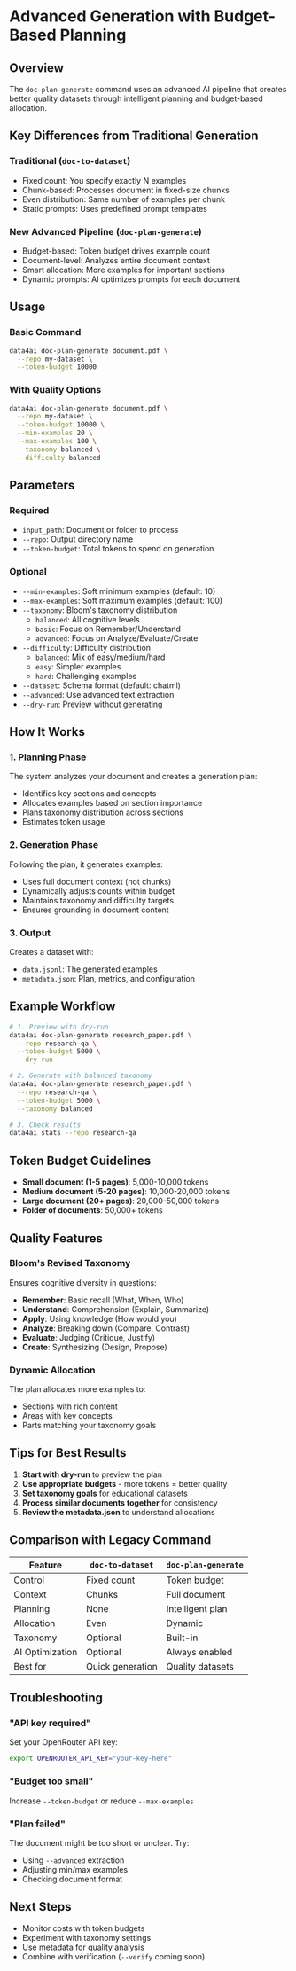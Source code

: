 # Advanced Generation with Budget-Based Planning

## Overview

The `doc-plan-generate` command uses an advanced AI pipeline that creates better quality datasets through intelligent planning and budget-based allocation.

## Key Differences from Traditional Generation

### Traditional (`doc-to-dataset`)
- Fixed count: You specify exactly N examples
- Chunk-based: Processes document in fixed-size chunks
- Even distribution: Same number of examples per chunk
- Static prompts: Uses predefined prompt templates

### New Advanced Pipeline (`doc-plan-generate`)
- Budget-based: Token budget drives example count
- Document-level: Analyzes entire document context
- Smart allocation: More examples for important sections
- Dynamic prompts: AI optimizes prompts for each document

## Usage

### Basic Command

```bash
data4ai doc-plan-generate document.pdf \
  --repo my-dataset \
  --token-budget 10000
```

### With Quality Options

```bash
data4ai doc-plan-generate document.pdf \
  --repo my-dataset \
  --token-budget 10000 \
  --min-examples 20 \
  --max-examples 100 \
  --taxonomy balanced \
  --difficulty balanced
```

## Parameters

### Required
- `input_path`: Document or folder to process
- `--repo`: Output directory name
- `--token-budget`: Total tokens to spend on generation

### Optional
- `--min-examples`: Soft minimum examples (default: 10)
- `--max-examples`: Soft maximum examples (default: 100)
- `--taxonomy`: Bloom's taxonomy distribution
  - `balanced`: All cognitive levels
  - `basic`: Focus on Remember/Understand
  - `advanced`: Focus on Analyze/Evaluate/Create
- `--difficulty`: Difficulty distribution
  - `balanced`: Mix of easy/medium/hard
  - `easy`: Simpler examples
  - `hard`: Challenging examples
- `--dataset`: Schema format (default: chatml)
- `--advanced`: Use advanced text extraction
- `--dry-run`: Preview without generating

## How It Works

### 1. Planning Phase
The system analyzes your document and creates a generation plan:
- Identifies key sections and concepts
- Allocates examples based on section importance
- Plans taxonomy distribution across sections
- Estimates token usage

### 2. Generation Phase
Following the plan, it generates examples:
- Uses full document context (not chunks)
- Dynamically adjusts counts within budget
- Maintains taxonomy and difficulty targets
- Ensures grounding in document content

### 3. Output
Creates a dataset with:
- `data.jsonl`: The generated examples
- `metadata.json`: Plan, metrics, and configuration

## Example Workflow

```bash
# 1. Preview with dry-run
data4ai doc-plan-generate research_paper.pdf \
  --repo research-qa \
  --token-budget 5000 \
  --dry-run

# 2. Generate with balanced taxonomy
data4ai doc-plan-generate research_paper.pdf \
  --repo research-qa \
  --token-budget 5000 \
  --taxonomy balanced

# 3. Check results
data4ai stats --repo research-qa
```

## Token Budget Guidelines

- **Small document (1-5 pages)**: 5,000-10,000 tokens
- **Medium document (5-20 pages)**: 10,000-20,000 tokens
- **Large document (20+ pages)**: 20,000-50,000 tokens
- **Folder of documents**: 50,000+ tokens

## Quality Features

### Bloom's Revised Taxonomy
Ensures cognitive diversity in questions:
- **Remember**: Basic recall (What, When, Who)
- **Understand**: Comprehension (Explain, Summarize)
- **Apply**: Using knowledge (How would you)
- **Analyze**: Breaking down (Compare, Contrast)
- **Evaluate**: Judging (Critique, Justify)
- **Create**: Synthesizing (Design, Propose)

### Dynamic Allocation
The plan allocates more examples to:
- Sections with rich content
- Areas with key concepts
- Parts matching your taxonomy goals

## Tips for Best Results

1. **Start with dry-run** to preview the plan
2. **Use appropriate budgets** - more tokens = better quality
3. **Set taxonomy goals** for educational datasets
4. **Process similar documents together** for consistency
5. **Review the metadata.json** to understand allocations

## Comparison with Legacy Command

| Feature | `doc-to-dataset` | `doc-plan-generate` |
|---------|-----------------|-------------------|
| Control | Fixed count | Token budget |
| Context | Chunks | Full document |
| Planning | None | Intelligent plan |
| Allocation | Even | Dynamic |
| Taxonomy | Optional | Built-in |
| AI Optimization | Optional | Always enabled |
| Best for | Quick generation | Quality datasets |

## Troubleshooting

### "API key required"
Set your OpenRouter API key:
```bash
export OPENROUTER_API_KEY="your-key-here"
```

### "Budget too small"
Increase `--token-budget` or reduce `--max-examples`

### "Plan failed"
The document might be too short or unclear. Try:
- Using `--advanced` extraction
- Adjusting min/max examples
- Checking document format

## Next Steps

- Monitor costs with token budgets
- Experiment with taxonomy settings
- Use metadata for quality analysis
- Combine with verification (`--verify` coming soon)